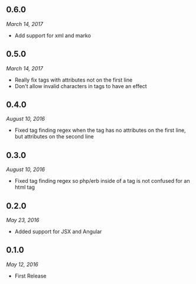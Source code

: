 ## 0.6.0
_March 14, 2017_
* Add support for xml and marko

## 0.5.0
_March 14, 2017_
* Really fix tags with attributes not on the first line
* Don't allow invalid characters in tags to have an effect

## 0.4.0
_August 10, 2016_
* Fixed tag finding regex when the tag has no attributes on the first line, but attributes on the second line

## 0.3.0
_August 10, 2016_
* Fixed tag finding regex so php/erb inside of a tag is not confused for an html tag

## 0.2.0
_May 23, 2016_
* Added support for JSX and Angular

## 0.1.0
_May 12, 2016_
* First Release
